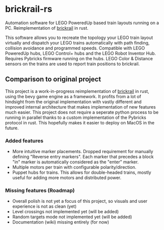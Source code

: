 # brickrail-rs
Automation software for LEGO PoweredUp based train layouts running on a PC. Reimplementation of [brickrail](https://github.com/Novakasa/brickrail) in rust.

This software allows you to recreate the topology your LEGO train layout virtually and dispatch your LEGO trains automatically with path finding, collision avoidance and programmed speeds.
Compatible with LEGO PoweredUp hubs, LEGO Control+ hubs and the LEGO Robot Inventor Hub. Requires Pybricks firmware running on the hubs.
LEGO Color & Distance sensors on the trains are used to report train positions to brickrail.

## Comparison to original project
This project is a work-in-progress reimplementation of [brickrail](https://github.com/Novakasa/brickrail) in rust, using the bevy game engine as a framework.
It profits from a lot of hindsight from the original implementation with vastly different and improved internal architecture that makes implementation of new features much easier.
This project does not require a seperate python process to be running in parallel thanks to a custom implementation of the Pybricks protocol in rust. This hopefully makes it easier to deploy on MacOS in the future.

### Added features
- More intuitive marker placements. Dropped requirement for manually defining "Reverse entry markers". Each marker that precedes a block "in" marker is automatically considered as the "enter" marker.
- Multiple motors per train with configurable polarity/direction.  
- Puppet hubs for trains. This allows for double-headed trains, mostly useful for adding more motors and distributed power.

### Missing features (Roadmap)
- Overall polish is not yet a focus of this project, so visuals and user experience is not as clean (yet)
- Level crossings not implemented yet (will be added)
- Random targets mode not implemented yet (will be added)
- Documentation (wiki) missing entirely (for now)
